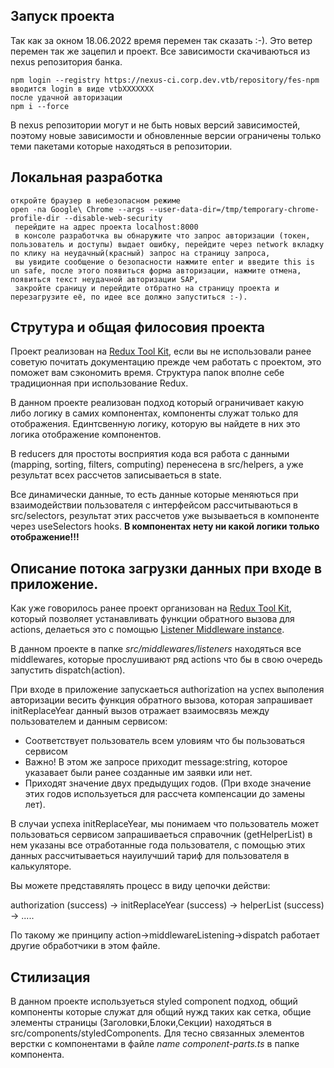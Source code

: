 ## Запуск проекта

Так как за окном 18.06.2022 время перемен так сказать :-). Это ветер перемен так же зацепил и проект.
Все зависимости скачиваються из nexus репозитория банка.

```
npm login --registry https://nexus-ci.corp.dev.vtb/repository/fes-npm
вводится login в виде vtbXXXXXXX
после удачной авторизации 
npm i --force
```

В nexus репозитории могут и не быть новых версий зависимостей, поэтому новые зависимости и обновленные версии ограничены только теми пакетами которые находяться в репозитории.

## Локальная разработка

```
откройте браузер в небезопасном режиме
open -na Google\ Chrome --args --user-data-dir=/tmp/temporary-chrome-profile-dir --disable-web-security
 перейдите на адрес проекта localhost:8000
 в консоле разработчка вы обнаружите что запрос авторизации (токен, пользователь и доступы) выдает ошибку, перейдите через network вкладку по клику на неудачный(красный) запрос на страницу запроса,
 вы увидите сообщение о безопасности нажмите enter и введите this is un safe, после этого появиться форма авторизации, нажмите отмена, появиться текст неудачной авторизации SAP,
 закройте сраницу и перейдите отбратно на страницу проекта и перезагрузите её, по идее все должно запуститься :-).
```

## Струтура и общая филосовия проекта
Проект реализован на [Redux Tool Kit](https://redux-toolkit.js.org/), если вы не использовали ранее советую почитать документацию прежде чем работать с проектом,
это поможет вам сэкономить время. Структура папок вполне себе традиционная при использование Redux.
 
В данном проекте реализован подход который ограничивает какую либо логику в самих компонентах, компоненты служат только для отображения.
Eдинтсвенную  логику, которую вы найдете в них это логика отображение компонентов.

В reducers для простоты восприятия кода вся работа с данными (mapping, sorting, filters, computing) перенесена в src/helpers, 
а уже результат всех рассчетов записываеться в state.

Все динамически данные, то есть данные которые меняються при взаимодействии пользователя с интерфейсом рассчитываються в src/selectors,
результат этих рассчетов уже вызываеться в компоненте через useSelectors hooks. **В компонентах нету ни какой логики только отображение!!!**

## Описание потока загрузки данных при входе в приложение.

Как уже говорилось ранее проект организован на [Redux Tool Kit](https://redux-toolkit.js.org/), который позволяет устанавливать функции обратного вызова
для actions, делаеться это с помощью [Listener Middleware instance](https://redux-toolkit.js.org/api/createListenerMiddleware#listener-middleware-instance).

В данном проекте в папке *srс/middlewares/listeners* находяться все middlewares, которые прослушивают ряд actions что бы в свою очередь запустить dispatch(action).

При входе в приложение запускаеться authorization на успех выполения авторизации весить функция обратного вызова, которая запрашивает initReplaceYear 
данный вызов отражает взаимосвязь между пользователем и данным сервисом:
- Соответствует пользователь всем уловиям что бы пользоваться сервисом
- Важно! В этом же запросе приходит message:string, которое указавает были ранее созданные им заявки или нет.
- Приходят значение двух предыдущих годов. (При входе значение этих годов используеться для рассчета компенсации до замены лет).

В случаи успеха initReplaceYear, мы понимаем что пользователь может пользоваться сервисом запрашиваеться справочник (getHelperList)
в нем указаны все отработанные года пользователя, с помощью этих данных рассчитываеться науилучший тариф для пользователя в калькуляторе.

Вы можете представялять процесс в виду цепочки действи:

authorization (success) -> initReplaceYear (success) -> helperList (success) -> .....

По такому же принципу action->middlewareListening->dispatch работает другие обработчики в этом файле.


## Стилизация 

В данном проекте используеться styled component подход, общий компоненты которые служат для общий нужд таких как 
сетка, общие элементы страницы (Заголовки,Блоки,Секции) находяться в src/components/styledComponents. Для тесно связанных 
элементов верстки с компонентами в файле  *name component-parts.ts* в папке компонента.
